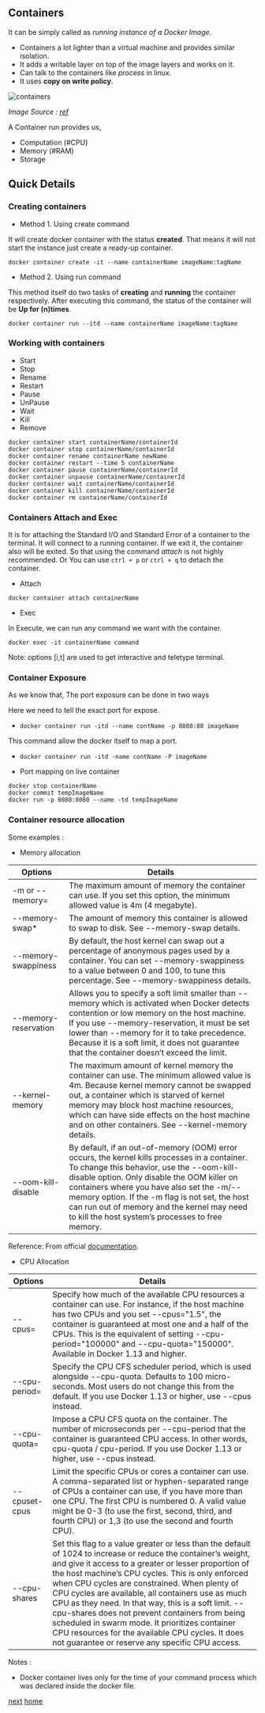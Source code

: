 ## Containers

It can be simply called as *running instance of a Docker Image*.

- Containers a lot lighter than a virtual machine and provides similar isolation.
- It adds a writable layer on top of the image layers and works on it.
- Can talk to the containers like *process* in linux.
- It uses **copy on write policy**.

![containers](https://iotbytes.files.wordpress.com/2017/06/iot_containers.png?w=541&h=356)

*Image Source : [ref](https://iotbytes.files.wordpress.com/2017/06/iot_containers.png)* 

A Container run provides us,

- Computation (#CPU)
- Memory  (#RAM)
- Storage

## Quick Details

### Creating containers

- Method 1. Using create command

It will create docker container with the status **created**. That means it will not start the instance just
create a ready-up container.

```commandline
docker container create -it --name containerName imageName:tagName
```

- Method 2. Using run command

This method itself do two tasks of **creating** and **running** the container respectively.
After executing this command, the status of the container will be **Up for (n)times**.

```commandline
docker container run --itd --name containerName imageName:tagName 
```

### Working with containers

- Start
- Stop
- Rename
- Restart
- Pause
- UnPause
- Wait
- Kill
- Remove

```text
docker container start containerName/containerId
docker container stop containerName/containerId
docker container rename containerName newName
docker container restart --time 5 containerName
docker container pause containerName/containerId
docker container unpause containerName/containerId
docker container wait containerName/containerId
docker container kill containerName/containerId
docker container rm containerName/containerId
```

### Containers Attach and Exec

It is for attaching the Standard I/O and Standard Error of a container to the terminal.
It will connect to a running container. If we exit it, the container also will be exited.
So that using the command *attach* is not highly recommended. Or You can use `ctrl + p` or `ctrl + q` to detach
the container.

- Attach

```commandline
docker container attach containerName
```

- Exec

In Execute, we can run any command we want with the container. 

```commandline
docker exec -it containerName command
```

Note: options \[i,t\] are used to get interactive and teletype terminal. 


### Container Exposure

As we know that, The port exposure can be done in two ways

Here we need to tell the exact port for expose.
- `docker container run -itd --name contName -p 8080:80 imageName`

This command allow the docker itself to map a port.
- `docker container run -itd -name contName -P imageName`

- Port mapping on live container

```commandline
docker stop containerName
docker commit tempImageName
docker run -p 8080:8080 --name -td tempImageName
```

### Container resource allocation

Some examples :

- Memory allocation

|Options|Details|
|-------|-------|
|-m or --memory=|The maximum amount of memory the container can use. If you set this option, the minimum allowed value is 4m (4 megabyte).
|--memory-swap*|The amount of memory this container is allowed to swap to disk. See --memory-swap details.
|--memory-swappiness|By default, the host kernel can swap out a percentage of anonymous pages used by a container. You can set --memory-swappiness to a value between 0 and 100, to tune this percentage. See --memory-swappiness details.
|--memory-reservation|Allows you to specify a soft limit smaller than --memory which is activated when Docker detects contention or low memory on the host machine. If you use --memory-reservation, it must be set lower than --memory for it to take precedence. Because it is a soft limit, it does not guarantee that the container doesn’t exceed the limit.
|--kernel-memory|The maximum amount of kernel memory the container can use. The minimum allowed value is 4m. Because kernel memory cannot be swapped out, a container which is starved of kernel memory may block host machine resources, which can have side effects on the host machine and on other containers. See --kernel-memory details.
|--oom-kill-disable|By default, if an out-of-memory (OOM) error occurs, the kernel kills processes in a container. To change this behavior, use the --oom-kill-disable option. Only disable the OOM killer on containers where you have also set the -m/--memory option. If the -m flag is not set, the host can run out of memory and the kernel may need to kill the host system’s processes to free memory.

Reference: From official [documentation](https://docs.docker.com/v17.12/config/containers/resource_constraints/#configure-the-default-cfs-scheduler).
 
- CPU Allocation

|Options|Details|
|-------|-------|
| --cpus=<value>|Specify how much of the available CPU resources a container can use. For instance, if the host machine has two CPUs and you set --cpus="1.5", the container is guaranteed at most one and a half of the CPUs. This is the equivalent of setting --cpu-period="100000" and --cpu-quota="150000". Available in Docker 1.13 and higher.|
| --cpu-period=<value>|	Specify the CPU CFS scheduler period, which is used alongside --cpu-quota. Defaults to 100 micro-seconds. Most users do not change this from the default. If you use Docker 1.13 or higher, use --cpus instead.|
| --cpu-quota=<value>|	Impose a CPU CFS quota on the container. The number of microseconds per --cpu-period that the container is guaranteed CPU access. In other words, cpu-quota / cpu-period. If you use Docker 1.13 or higher, use --cpus instead.|
| --cpuset-cpus| Limit the specific CPUs or cores a container can use. A comma-separated list or hyphen-separated range of CPUs a container can use, if you have more than one CPU. The first CPU is numbered 0. A valid value might be 0-3 (to use the first, second, third, and fourth CPU) or 1,3 (to use the second and fourth CPU).|
| --cpu-shares| Set this flag to a value greater or less than the default of 1024 to increase or reduce the container’s weight, and give it access to a greater or lesser proportion of the host machine’s CPU cycles. This is only enforced when CPU cycles are constrained. When plenty of CPU cycles are available, all containers use as much CPU as they need. In that way, this is a soft limit. --cpu-shares does not prevent containers from being scheduled in swarm mode. It prioritizes container CPU resources for the available CPU cycles. It does not guarantee or reserve any specific CPU access.|


Notes :

- Docker container lives only for the time of your command process which was declared inside the docker file.

[next](/06-Dockernetworks)
[home](/)